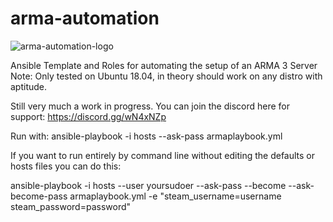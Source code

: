 # arma-automation

![arma-automation-logo](https://user-images.githubusercontent.com/56150254/70861144-22e51400-1f7e-11ea-84cf-6767f836db27.png)

Ansible Template and Roles for automating the setup of an ARMA 3 Server
Note: Only tested on Ubuntu 18.04, in theory should work on any distro with aptitude.

Still very much a work in progress. You can join the discord here for support: https://discord.gg/wN4xNZp

Run with: ansible-playbook -i hosts --ask-pass armaplaybook.yml

If you want to run entirely by command line without editing the defaults or hosts files you can do this:

ansible-playbook -i hosts --user yoursudoer --ask-pass --become --ask-become-pass armaplaybook.yml -e "steam_username=username steam_password=password"
